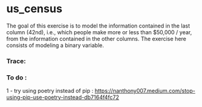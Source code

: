 # us_census
The goal of this exercise is to model the information contained in the last column (42nd), i.e., which people make more or less than $50,000 / year, from the information contained in the other columns. The exercise here consists of modeling a binary variable.

### Trace:


### To do :
1 - try using poetry instead of pip : https://nanthony007.medium.com/stop-using-pip-use-poetry-instead-db7164f4fc72
